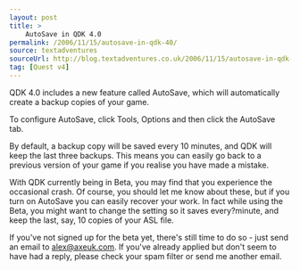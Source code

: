 ```yaml
---
layout: post
title: >
    AutoSave in QDK 4.0
permalink: /2006/11/15/autosave-in-qdk-40/
source: textadventures
sourceUrl: http://blog.textadventures.co.uk/2006/11/15/autosave-in-qdk-40/
tag: [Quest v4]
---
```

QDK 4.0 includes a new feature called AutoSave, which will automatically create a backup copies of your game.

To configure AutoSave, click Tools, Options and then click the AutoSave tab.

By default, a backup copy will be saved every 10 minutes, and QDK will keep the last three backups. This means you can easily go back to a previous version of your game if you realise you have made a mistake.

With QDK currently being in Beta, you may find that you experience the occasional crash. Of course, you should let me know about these, but if you turn on AutoSave you can easily recover your work. In fact while using the Beta, you might want to change the setting so it saves every?minute, and keep the last, say, 10 copies of your ASL file.

If you've not signed up for the beta yet, there's still time to do so - just send an email to <a href="mailto:alex@axeuk.com">alex@axeuk.com</a>. If you've already applied but don't seem to have had a reply, please check your spam filter or send me another email.